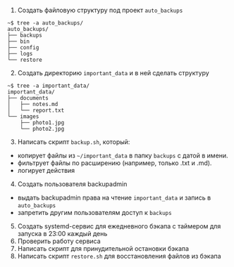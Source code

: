 1) Создать файловую структуру под проект `auto_backups`
```
~$ tree -a auto_backups/
auto_backups/
├── backups
├── bin
├── config
├── logs
└── restore
```
2) Создать директорию `important_data` и в ней сделать структуру
```
~$ tree -a important_data/
important_data/
├── documents
│   ├── notes.md
│   └── report.txt
└── images
    ├── photo1.jpg
    └── photo2.jpg
```
3) Написать скрипт `backup.sh`, который:
- копирует файлы из `~/important_data` в папку `backups` с датой в имени.
- фильтрует файлы по расширению (например, только .txt и .md).
- логирует действия
4) Создать пользователя backupadmin
- выдать backupadmin права на чтение `important_data` и запись в `auto_backups`
- запретить другим пользователям доступ к `backups`
5) Создать systemd-сервис для ежедневного бэкапа с таймером для запуска в 23:00 каждый день
6) Проверить работу сервиса
7) Написать скрипт для принудительной остановки бэкапа
8) Написать скрипт `restore.sh` для восстановления файлов из бэкапа
